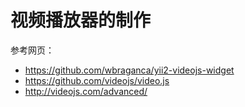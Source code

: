 # 视频播放器的制作

参考网页：
+ https://github.com/wbraganca/yii2-videojs-widget
+ https://github.com/videojs/video.js
+ http://videojs.com/advanced/